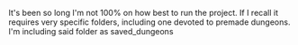 It's been so long I'm not 100% on how best to run the project. If I recall it requires very specific folders, including one devoted to premade dungeons.
I'm including said folder as saved_dungeons
